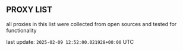 ## PROXY LIST

all proxies in this list were collected from open sources and tested for functionality

last update: `2025-02-09 12:52:00.021928+00:00` UTC